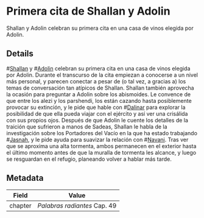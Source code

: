# Primera cita de Shallan y Adolin
Shallan y Adolin celebran su primera cita en una casa de vinos elegida por Adolin.
## Details
#[Shallan](characters/shallan) y #[Adolin](characters/adolin) celebran su primera cita en una casa de vinos elegida por Adolin. Durante el transcurso de la cita empiezan a conocerse a un nivel más personal, y parecen conectar a pesar de (o tal vez, a gracias a) los temas de conversación tan atípicos de Shallan. Shallan también aprovecha la ocasión para preguntar a Adolin sobre los abismoides. Le convence de que entre los alezi y los parshendi, los están cazando hasta posiblemente provocar su extinción, y le pide que hable con #[Dalinar](characters/dalinar) para explorar la posibilidad de que ella pueda viajar con el ejército y así ver una crisálida con sus propios ojos. Después de que Adolin le cuente los detalles de la traición que sufrieron a manos de Sadeas, Shallan le habla de la investigación sobre los Portadores del Vacío en la que ha estado trabajando #[Jasnah](characters/jasnah), y le pide ayuda para suavizar la relación con #[Navani](characters/navani). Tras ver que se aproxima una alta tormenta, ambos permanecen en el exterior hasta el último momento antes de que la muralla de tormenta les alcance, y luego se resguardan en el refugio, planeando volver a hablar más tarde.

## Metadata
| Field | Value |
| ----- | ----- |
| chapter | *Palabras radiantes* Cap. 49 |
